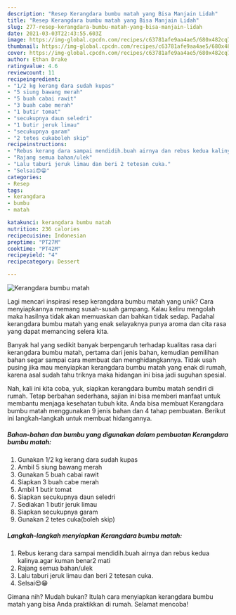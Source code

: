 ```yaml
---
description: "Resep Kerangdara bumbu matah yang Bisa Manjain Lidah"
title: "Resep Kerangdara bumbu matah yang Bisa Manjain Lidah"
slug: 277-resep-kerangdara-bumbu-matah-yang-bisa-manjain-lidah
date: 2021-03-03T22:43:55.603Z
image: https://img-global.cpcdn.com/recipes/c63781afe9aa4ae5/680x482cq70/kerangdara-bumbu-matah-foto-resep-utama.jpg
thumbnail: https://img-global.cpcdn.com/recipes/c63781afe9aa4ae5/680x482cq70/kerangdara-bumbu-matah-foto-resep-utama.jpg
cover: https://img-global.cpcdn.com/recipes/c63781afe9aa4ae5/680x482cq70/kerangdara-bumbu-matah-foto-resep-utama.jpg
author: Ethan Drake
ratingvalue: 4.6
reviewcount: 11
recipeingredient:
- "1/2 kg kerang dara sudah kupas"
- "5 siung bawang merah"
- "5 buah cabai rawit"
- "3 buah cabe merah"
- "1 butir tomat"
- "secukupnya daun seledri"
- "1 butir jeruk limau"
- "secukupnya garam"
- "2 tetes cukaboleh skip"
recipeinstructions:
- "Rebus kerang dara sampai mendidih.buah airnya dan rebus kedua kalinya.agar kuman benar2 mati"
- "Rajang semua bahan/ulek"
- "Lalu taburi jeruk limau dan beri 2 tetesan cuka."
- "Selsai😍😁"
categories:
- Resep
tags:
- kerangdara
- bumbu
- matah

katakunci: kerangdara bumbu matah 
nutrition: 236 calories
recipecuisine: Indonesian
preptime: "PT27M"
cooktime: "PT42M"
recipeyield: "4"
recipecategory: Dessert

---
```



![Kerangdara bumbu matah](https://img-global.cpcdn.com/recipes/c63781afe9aa4ae5/680x482cq70/kerangdara-bumbu-matah-foto-resep-utama.jpg)

Lagi mencari inspirasi resep kerangdara bumbu matah yang unik? Cara menyiapkannya memang susah-susah gampang. Kalau keliru mengolah maka hasilnya tidak akan memuaskan dan bahkan tidak sedap. Padahal kerangdara bumbu matah yang enak selayaknya punya aroma dan cita rasa yang dapat memancing selera kita.



Banyak hal yang sedikit banyak berpengaruh terhadap kualitas rasa dari kerangdara bumbu matah, pertama dari jenis bahan, kemudian pemilihan bahan segar sampai cara membuat dan menghidangkannya. Tidak usah pusing jika mau menyiapkan kerangdara bumbu matah yang enak di rumah, karena asal sudah tahu triknya maka hidangan ini bisa jadi suguhan spesial.


Nah, kali ini kita coba, yuk, siapkan kerangdara bumbu matah sendiri di rumah. Tetap berbahan sederhana, sajian ini bisa memberi manfaat untuk membantu menjaga kesehatan tubuh kita. Anda bisa membuat Kerangdara bumbu matah menggunakan 9 jenis bahan dan 4 tahap pembuatan. Berikut ini langkah-langkah untuk membuat hidangannya.

<!--inarticleads1-->

##### Bahan-bahan dan bumbu yang digunakan dalam pembuatan Kerangdara bumbu matah:

1. Gunakan 1/2 kg kerang dara sudah kupas
1. Ambil 5 siung bawang merah
1. Gunakan 5 buah cabai rawit
1. Siapkan 3 buah cabe merah
1. Ambil 1 butir tomat
1. Siapkan secukupnya daun seledri
1. Sediakan 1 butir jeruk limau
1. Siapkan secukupnya garam
1. Gunakan 2 tetes cuka(boleh skip)




<!--inarticleads2-->

##### Langkah-langkah menyiapkan Kerangdara bumbu matah:

1. Rebus kerang dara sampai mendidih.buah airnya dan rebus kedua kalinya.agar kuman benar2 mati
1. Rajang semua bahan/ulek
1. Lalu taburi jeruk limau dan beri 2 tetesan cuka.
1. Selsai😍😁




Gimana nih? Mudah bukan? Itulah cara menyiapkan kerangdara bumbu matah yang bisa Anda praktikkan di rumah. Selamat mencoba!
